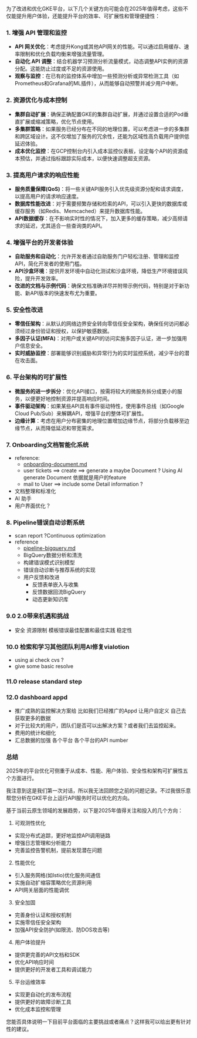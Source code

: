 为了改进和优化GKE平台，以下几个关键方向可能会在2025年值得考虑，这些不仅能提升用户体验，还能提升平台的效率、可扩展性和管理便捷性：

### 1. **增强 API 管理和监控**

- **API 网关优化**：考虑提升Kong或其他API网关的性能。可以通过启用缓存、速率限制和优化负载均衡来增强流量管理。
- **自动化 API 调整**：结合机器学习预测分析流量模式，动态调整API实例的资源分配。这能防止过度或不足的资源使用。
- **观察与监控**：在已有的监控体系中增加一些预测分析或异常检测工具（如Prometheus和Grafana的ML插件），从而能够自动预警并减少用户中断。

### 2. **资源优化与成本控制**

- **集群自动扩展**：确保正确配置GKE的集群自动扩展，并通过设置合适的Pod垂直扩展或缩减策略，优化节点使用。
- **多集群策略**：如果服务已经分布在不同的地理位置，可以考虑进一步的多集群和跨区域设计。这不仅增加了服务的冗余性，还能为区域性高负载用户提供低延迟体验。
- **成本优化监控**：在GCP控制台内引入成本监控仪表板，设定每个API的资源成本预估，并通过指标跟踪实际成本，以便快速调整超支资源。

### 3. **提高用户请求的响应性能**

- **服务质量保障(QoS)**：将一些关键API服务引入优先级资源分配和请求调度，以提高用户的请求响应速度。
- **数据库性能改进**：对于需要频繁存储和检索的API，可以引入更快的数据库或缓存服务（如Redis、Memcached）来提升数据库性能。
- **API数据缓存**：在不影响实时性的情况下，加入更多的缓存策略，减少高频请求的延迟，尤其适合一些查询类的API。

### 4. **增强平台的开发者体验**

- **自助服务和自动化**：允许开发者通过自助服务门户轻松注册、管理和监控API，简化开发者的使用门槛。
- **API沙盒环境**：提供开发环境中自动化测试和沙盒环境，降低生产环境错误风险，提升开发效率。
- **改进的文档与示例代码**：确保文档准确详尽并附带示例代码，特别是对于新功能、新API版本的快速发布尤为重要。

### 5. **安全性改进**

- **零信任架构**：从默认的网络边界安全转向零信任安全架构，确保任何访问都必须经过身份验证和授权，以保护敏感数据。
- **多因子认证(MFA)**：对用户或关键API的访问实施多因子认证，进一步加强用户信息安全。
- **实时威胁监控**：部署能够识别威胁和异常行为的实时监控系统，减少平台的潜在攻击面。

### 6. **平台架构的可扩展性**

- **微服务的进一步拆分**：优化API接口，按需将较大的微服务拆分成更小的服务，以便更好地控制资源并提高响应时间。
- **事件驱动架构**：如果某些API具有事件驱动特性，使用事件总线（如Google Cloud Pub/Sub）来解耦API，增强平台的整体可扩展性。
- **边缘计算**：考虑在用户分布密集的地理位置增加边缘节点，将部分负载移至边缘节点，从而降低延迟和带宽需求。

### 7. Onboarding文档智能化系统

- reference:
  - [onboarding-document.md](./onboarding-document.md)
  - user tickets ==> create ==> generate a maybe Document ? Using AI generate Document 依据就是用户的feature
  - mail to User ==> include some Detail information ?
- 文档整理和标准化
- AI 助手
- 用户界面优化？

### 8. Pipeline错误自动诊断系统
- scan report ?Continuous optimization
- reference
  - [pipeline-bigquery.md](./pipeline-bigquery.md)
  - BigQuery数据分析和清洗
  - 构建错误模式识别模型
  - 错误自动诊断与推荐系统的实现
  - 用户反馈和改进
    - 反馈表单嵌入与收集
    - 反馈数据回流BigQuery
    - 动态更新知识库


### 9.0 2.0带来机遇和挑战
- 安全 资源限制 模板错误最佳配置和最佳实践 稳定性

### 10.0 检索和学习其他团队利用AI修复vialotion 
- using ai check cvs ?
- give some basic resolve

### 11.0 release standard step 


### 12.0 dashboard appd 
- 推广成熟的监控解决方案给 比如我们已经推广的Appd 让用户自定义 自己去获取更多的数据
- 对于比较大的用户，团队们是否可以出解决方案？或者我们去监控起来。
- 费用的统计和细化 
- 汇总数据的加强 各个平台 各个平台的API number 



### 总结

2025年的平台优化可侧重于从成本、性能、用户体验、安全性和架构可扩展性五个方面进行。

我注意到这是我们第一次对话，所以我无法回顾您之前的问题记录。不过我很乐意帮您分析在GKE平台上运行API服务时可以优化的方向。

基于当前云原生领域的发展趋势，以下是2025年值得关注和投入的几个方向：

1. 可观测性优化

- 实现分布式追踪，更好地监控API调用链路
- 增强日志管理和分析能力
- 完善监控告警机制，提前发现潜在问题

2. 性能优化

- 引入服务网格(如Istio)优化服务间通信
- 实施自动扩缩容策略优化资源利用
- API网关层面的性能调优

3. 安全加固

- 完善身份认证和授权机制
- 实施零信任安全架构
- 加强API安全防护(如限流、防DOS攻击等)

4. 用户体验提升

- 提供更完善的API文档和SDK
- 优化API响应时间
- 提供更好的开发者工具和调试能力

5. 平台运维效率

- 实现更自动化的发布流程
- 提供更好的故障诊断工具
- 优化成本监控和管理

您能否具体说明一下目前平台面临的主要挑战或者痛点？这样我可以给出更有针对性的建议。
